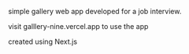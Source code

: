 simple gallery web app developed for a job interview.

visit galllery-nine.vercel.app to use the app

created using Next.js

